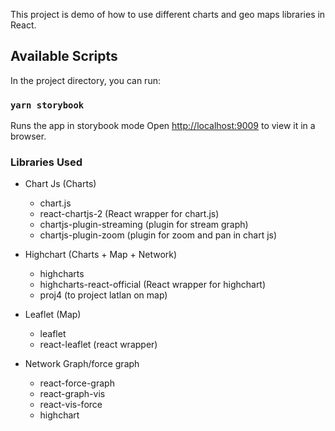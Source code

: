 This project is demo of how to use different charts and geo maps libraries in React.

## Available Scripts

In the project directory, you can run:

### `yarn storybook`

Runs the app in storybook mode
Open [http://localhost:9009](http://localhost:9009) to view it in a browser.

### Libraries Used 

- Chart Js (Charts)
    - chart.js
    - react-chartjs-2 (React wrapper for chart.js)
    - chartjs-plugin-streaming (plugin for stream graph)
    - chartjs-plugin-zoom (plugin for zoom and pan in chart js)

- Highchart (Charts + Map + Network)
    - highcharts
    - highcharts-react-official (React wrapper for highchart)
    - proj4 (to project latlan on map)

- Leaflet (Map)
    - leaflet
    - react-leaflet (react wrapper)
  
- Network Graph/force graph
    - react-force-graph
    - react-graph-vis
    - react-vis-force
    - highchart
    
    